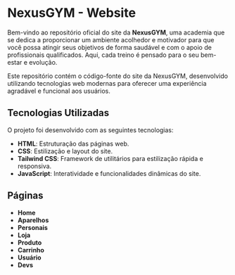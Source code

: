 # NexusGYM - Website

Bem-vindo ao repositório oficial do site da **NexusGYM**, uma academia que se dedica a proporcionar um ambiente acolhedor e motivador para que você possa atingir seus objetivos de forma saudável e com o apoio de profissionais qualificados. Aqui, cada treino é pensado para o seu bem-estar e evolução.

Este repositório contém o código-fonte do site da NexusGYM, desenvolvido utilizando tecnologias web modernas para oferecer uma experiência agradável e funcional aos usuários.

## Tecnologias Utilizadas

O projeto foi desenvolvido com as seguintes tecnologias:

- **HTML**: Estruturação das páginas web.
- **CSS**: Estilização e layout do site.
- **Tailwind CSS**: Framework de utilitários para estilização rápida e responsiva.
- **JavaScript**: Interatividade e funcionalidades dinâmicas do site.

## Páginas

- **Home**
- **Aparelhos**
- **Personais**
- **Loja**
- **Produto**
- **Carrinho**
- **Usuário**
- **Devs**
